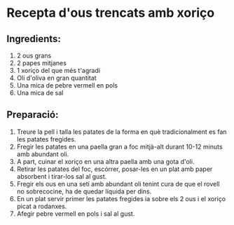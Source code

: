 # Recepta d'ous trencats amb xoriço

## Ingredients:

1. 2 ous grans
2. 2 papes mitjanes
3. 1 xoriço del que més t'agradi
4. Oli d'oliva en gran quantitat
5. Una mica de pebre vermell en pols
6. Una mica de sal

## Preparació:

1. Treure la pell i talla les patates de la forma en què tradicionalment es fan les patates fregides.
2. Fregir les patates en una paella gran a foc mitjà-alt durant 10-12 minuts amb abundant oli.
3. A part, cuinar el xoriço en una altra paella amb una gota d'oli.
4. Retirar les patates del foc, escórrer, posar-les en un plat amb paper absorbent i tirar-los sal al gust.
5. Fregir els ous en una setí amb abundant oli tenint cura de que el rovell no sobrecocine, ha de quedar líquida per dins.
6. En un plat servir primer les patates fregides ia sobre els 2 ous i el xoriço picat a rodanxes.
7. Afegir pebre vermell en pols i sal al gust.
